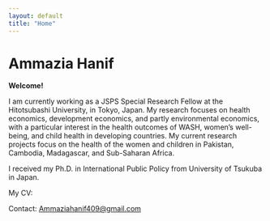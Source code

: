 ```yaml
---
layout: default
title: "Home"
---
```


# Ammazia Hanif

**Welcome!**
  
I am currently working as a JSPS Special Research Fellow at the Hitotsubashi University, in Tokyo, Japan. My research focuses on health economics, development economics, 
and partly environmental economics, with a particular interest in the health outcomes of WASH, women’s well-being, and child health in developing countries. My current 
research projects focus on the health of the women and children in Pakistan, Cambodia, Madagascar, and Sub-Saharan Africa.

I received my Ph.D. in International Public Policy from University of Tsukuba in Japan.

My CV: 
  
Contact: Ammaziahanif409@gmail.com
